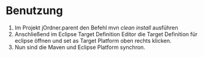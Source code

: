 Benutzung
=========
1. Im Projekt jOrdner.parent den Befehl mvn *clean install* ausführen
2. Anschließend im Eclipse Target Definition Editor die Target Definition für eclipse öffnen und set as Target Platform oben rechts klicken.
3. Nun sind die Maven und Eclipse Platform synchron.